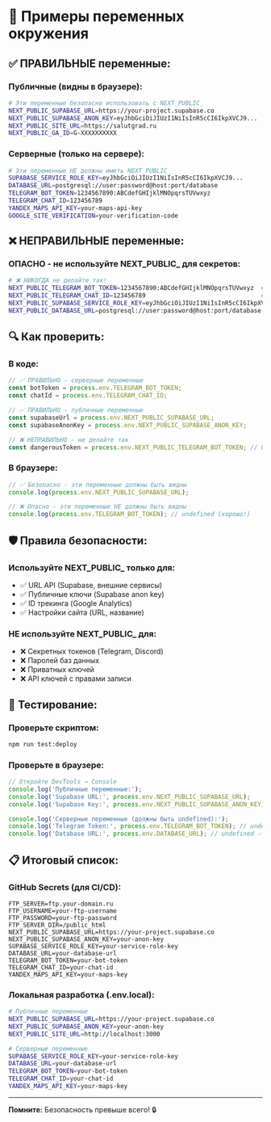 # 🔐 Примеры переменных окружения

## ✅ **ПРАВИЛЬНЫЕ переменные:**

### **Публичные (видны в браузере):**
```bash
# Эти переменные безопасно использовать с NEXT_PUBLIC_
NEXT_PUBLIC_SUPABASE_URL=https://your-project.supabase.co
NEXT_PUBLIC_SUPABASE_ANON_KEY=eyJhbGciOiJIUzI1NiIsInR5cCI6IkpXVCJ9...
NEXT_PUBLIC_SITE_URL=https://salutgrad.ru
NEXT_PUBLIC_GA_ID=G-XXXXXXXXXX
```

### **Серверные (только на сервере):**
```bash
# Эти переменные НЕ должны иметь NEXT_PUBLIC_
SUPABASE_SERVICE_ROLE_KEY=eyJhbGciOiJIUzI1NiIsInR5cCI6IkpXVCJ9...
DATABASE_URL=postgresql://user:password@host:port/database
TELEGRAM_BOT_TOKEN=1234567890:ABCdefGHIjklMNOpqrsTUVwxyz
TELEGRAM_CHAT_ID=123456789
YANDEX_MAPS_API_KEY=your-maps-api-key
GOOGLE_SITE_VERIFICATION=your-verification-code
```

## ❌ **НЕПРАВИЛЬНЫЕ переменные:**

### **ОПАСНО - не используйте NEXT_PUBLIC_ для секретов:**
```bash
# ❌ НИКОГДА не делайте так!
NEXT_PUBLIC_TELEGRAM_BOT_TOKEN=1234567890:ABCdefGHIjklMNOpqrsTUVwxyz  # ОПАСНО!
NEXT_PUBLIC_TELEGRAM_CHAT_ID=123456789                                # ОПАСНО!
NEXT_PUBLIC_SUPABASE_SERVICE_ROLE_KEY=eyJhbGciOiJIUzI1NiIsInR5cCI6IkpXVCJ9...  # ОПАСНО!
NEXT_PUBLIC_DATABASE_URL=postgresql://user:password@host:port/database  # ОПАСНО!
```

## 🔍 **Как проверить:**

### **В коде:**
```typescript
// ✅ ПРАВИЛЬНО - серверные переменные
const botToken = process.env.TELEGRAM_BOT_TOKEN;
const chatId = process.env.TELEGRAM_CHAT_ID;

// ✅ ПРАВИЛЬНО - публичные переменные
const supabaseUrl = process.env.NEXT_PUBLIC_SUPABASE_URL;
const supabaseAnonKey = process.env.NEXT_PUBLIC_SUPABASE_ANON_KEY;

// ❌ НЕПРАВИЛЬНО - не делайте так
const dangerousToken = process.env.NEXT_PUBLIC_TELEGRAM_BOT_TOKEN; // ОПАСНО!
```

### **В браузере:**
```javascript
// ✅ Безопасно - эти переменные должны быть видны
console.log(process.env.NEXT_PUBLIC_SUPABASE_URL);

// ❌ Опасно - эти переменные НЕ должны быть видны
console.log(process.env.TELEGRAM_BOT_TOKEN); // undefined (хорошо!)
```

## 🛡️ **Правила безопасности:**

### **Используйте NEXT_PUBLIC_ только для:**
- ✅ URL API (Supabase, внешние сервисы)
- ✅ Публичные ключи (Supabase anon key)
- ✅ ID трекинга (Google Analytics)
- ✅ Настройки сайта (URL, название)

### **НЕ используйте NEXT_PUBLIC_ для:**
- ❌ Секретных токенов (Telegram, Discord)
- ❌ Паролей баз данных
- ❌ Приватных ключей
- ❌ API ключей с правами записи

## 🧪 **Тестирование:**

### **Проверьте скриптом:**
```bash
npm run test:deploy
```

### **Проверьте в браузере:**
```javascript
// Откройте DevTools → Console
console.log('Публичные переменные:');
console.log('Supabase URL:', process.env.NEXT_PUBLIC_SUPABASE_URL);
console.log('Supabase Key:', process.env.NEXT_PUBLIC_SUPABASE_ANON_KEY);

console.log('Серверные переменные (должны быть undefined):');
console.log('Telegram Token:', process.env.TELEGRAM_BOT_TOKEN); // undefined ✅
console.log('Database URL:', process.env.DATABASE_URL); // undefined ✅
```

## 📋 **Итоговый список:**

### **GitHub Secrets (для CI/CD):**
```
FTP_SERVER=ftp.your-domain.ru
FTP_USERNAME=your-ftp-username
FTP_PASSWORD=your-ftp-password
FTP_SERVER_DIR=/public_html
NEXT_PUBLIC_SUPABASE_URL=https://your-project.supabase.co
NEXT_PUBLIC_SUPABASE_ANON_KEY=your-anon-key
SUPABASE_SERVICE_ROLE_KEY=your-service-role-key
DATABASE_URL=your-database-url
TELEGRAM_BOT_TOKEN=your-bot-token
TELEGRAM_CHAT_ID=your-chat-id
YANDEX_MAPS_API_KEY=your-maps-key
```

### **Локальная разработка (.env.local):**
```bash
# Публичные переменные
NEXT_PUBLIC_SUPABASE_URL=https://your-project.supabase.co
NEXT_PUBLIC_SUPABASE_ANON_KEY=your-anon-key
NEXT_PUBLIC_SITE_URL=http://localhost:3000

# Серверные переменные
SUPABASE_SERVICE_ROLE_KEY=your-service-role-key
DATABASE_URL=your-database-url
TELEGRAM_BOT_TOKEN=your-bot-token
TELEGRAM_CHAT_ID=your-chat-id
YANDEX_MAPS_API_KEY=your-maps-key
```

---
**Помните:** Безопасность превыше всего! 🔒
